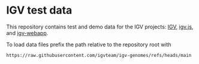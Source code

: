 # IGV test data

This repository contains test and demo data for the IGV projects:  [IGV](https://github.com/igvteam/igv), 
[igv.js](https://github.com/igvteam/igv.js), and [igv-webapp](https://github.com/igvteam/igv-webapp).

To load data files prefix the path relative to the repository root with 
```
https://raw.githubusercontent.com/igvteam/igv-genomes/refs/heads/main
```

